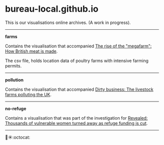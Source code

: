# bureau-local.github.io

This is our visualisations online archives. (A work in progress).

-----

**farms**

Contains the visualisation that accompanied [The rise of the "megafarm": How British meat is made](https://www.thebureauinvestigates.com/stories/2017-07-17/megafarms-uk-intensive-farming-meat).

The csv file, holds location data of poultry farms with intensive farming permits.

-----

**pollution**

Contains the visualisation that accompanied [Dirty business: The livestock farms polluting the UK](https://www.thebureauinvestigates.com/stories/2017-08-21/farming-pollution-fish-uk).

-----

**no-refuge**

Contains a visualisation that was part of the investigation for [Revealed: Thousands of vulnerable women turned away as refuge funding is cut](https://www.thebureauinvestigates.com/stories/2017-10-16/a-system-at-breaking-point).

-----

:angel::sunny::octocat:
